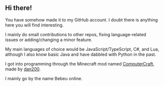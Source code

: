 ## Hi there!

You have somehow made it to my GitHub account.
I doubt there is anything here you will find interesting.

I mainly do small contributions to other repos, fixing language-related issues or adding/changing a minor feature.

My main languages of choice would be JavaScript/TypeScript, C#, and Lua, although I also know basic Java and have dabbled with Python in the past.

I got into programming through the Minecraft mod named [ComputerCraft](https://github.com/dan200/ComputerCraft), made by [dan200](https://github.com/dan200).

I mainly go by the name Bebeu online.

<!---
ChristianLW/ChristianLW is a special repository because its `README.md` (this file) appears on your GitHub profile.
You can click the Preview link to take a look at your changes.
--->
